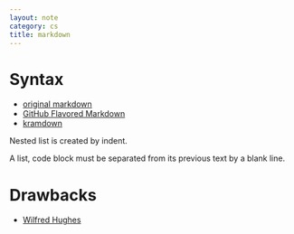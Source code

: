 ```yaml
---
layout: note
category: cs
title: markdown
---
```


Syntax
======

- [original markdown](http://daringfireball.net/projects/markdown/syntax)
- [GitHub Flavored Markdown](https://help.github.com/articles/github-flavored-markdown)
- [kramdown](http://kramdown.gettalong.org/syntax.html)

Nested list is created by indent.

A list, code block must be separated from its previous text by a blank line.

Drawbacks
=========

- [Wilfred Hughes](http://www.wilfred.me.uk/blog/2012/07/30/why-markdown-is-not-my-favourite-language/)

